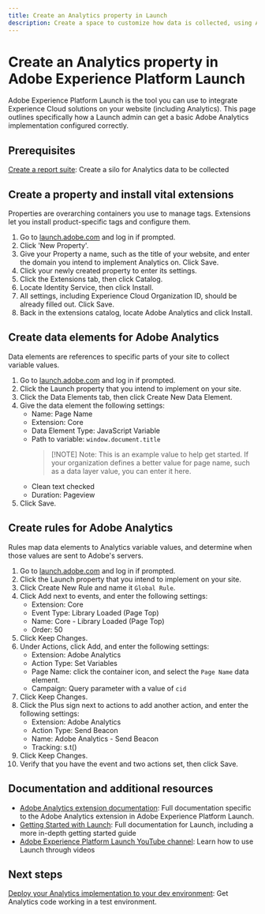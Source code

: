 ```yaml
---
title: Create an Analytics property in Launch
description: Create a space to customize how data is collected, using Adobe Experience Platform Launch.
---
```


# Create an Analytics property in Adobe Experience Platform Launch

Adobe Experience Platform Launch is the tool you can use to integrate Experience Cloud solutions on your website (including Analytics). This page outlines specifically how a Launch admin can get a basic Adobe Analytics implementation configured correctly.

## Prerequisites

[Create a report suite](/help/admin/admin-console/create-report-suite.md): Create a silo for Analytics data to be collected

## Create a property and install vital extensions

Properties are overarching containers you use to manage tags. Extensions let you install product-specific tags and configure them.

1. Go to [launch.adobe.com](https://launch.adobe.com) and log in if prompted.
1. Click 'New Property'.
1. Give your Property a name, such as the title of your website, and enter the domain you intend to implement Analytics on. Click Save.
1. Click your newly created property to enter its settings.
1. Click the Extensions tab, then click Catalog.
1. Locate Identity Service, then click Install.
1. All settings, including Experience Cloud Organization ID, should be already filled out. Click Save.
1. Back in the extensions catalog, locate Adobe Analytics and click Install.

## Create data elements for Adobe Analytics

Data elements are references to specific parts of your site to collect variable values.

1. Go to [launch.adobe.com](https://launch.adobe.com) and log in if prompted.
2. Click the Launch property that you intend to implement on your site.
3. Click the Data Elements tab, then click Create New Data Element.
4. Give the data element the following settings:
   * Name: Page Name
   * Extension: Core
   * Data Element Type: JavaScript Variable
   * Path to variable: `window.document.title`
      >[!NOTE] Note: This is an example value to help get started. If your organization defines a better value for page name, such as a data layer value, you can enter it here.
   * Clean text checked
   * Duration: Pageview
5. Click Save.

## Create rules for Adobe Analytics

Rules map data elements to Analytics variable values, and determine when those values are sent to Adobe's servers.

1. Go to [launch.adobe.com](https://launch.adobe.com) and log in if prompted.
1. Click the Launch property that you intend to implement on your site.
1. Click Create New Rule and name it `Global Rule`.
1. Click Add next to events, and enter the following settings:
   * Extension: Core
   * Event Type: Library Loaded (Page Top)
   * Name: Core - Library Loaded (Page Top)
   * Order: 50
1. Click Keep Changes.
1. Under Actions, click Add, and enter the following settings:
   * Extension: Adobe Analytics
   * Action Type: Set Variables
   * Page Name: click the container icon, and select the `Page Name` data element.
   * Campaign: Query parameter with a value of `cid`
1. Click Keep Changes.
1. Click the Plus sign next to actions to add another action, and enter the following settings:
   * Extension: Adobe Analytics
   * Action Type: Send Beacon
   * Name: Adobe Analytics - Send Beacon
   * Tracking: s.t()
1. Click Keep Changes.
1. Verify that you have the event and two actions set, then click Save.

## Documentation and additional resources

* [Adobe Analytics extension documentation](https://docs.adobelaunch.com/extension-reference/web/adobe-analytics-extension): Full documentation specific to the Adobe Analytics extension in Adobe Experience Platform Launch.
* [Getting Started with Launch](https://docs.adobelaunch.com/getting-started): Full documentation for Launch, including a more in-depth getting started guide
* [Adobe Experience Platform Launch YouTube channel](https://www.youtube.com/channel/UCa84ntcvYhPArOBsZIRE2Jw/videos?view=0&shelf_id=0&sort=dd): Learn how to use Launch through videos

## Next steps

[Deploy your Analytics implementation to your dev environment](deploy-dev.md): Get Analytics code working in a test environment.
